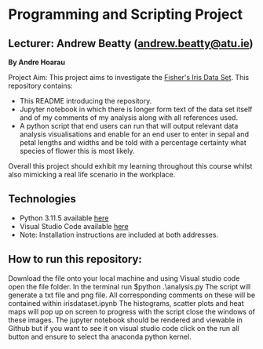 # Programming and Scripting Project
## Lecturer: Andrew Beatty (andrew.beatty@atu.ie)
**By Andre Hoarau**

Project Aim: This project aims to investigate the [Fisher's Iris Data Set](https://archive.ics.uci.edu/dataset/53/iris). 
This repository contains:
* This README introducing the repository.
* Jupyter notebook in which there is longer form text of the data set itself and of my comments of my analysis along with all references used.
* A python script that end users can run that will output relevant data analysis visualisations and enable for an end user to enter in sepal and petal lengths and widths and be told with a percentage certainty what species of flower this is most likely.

Overall this project should exhibit my learning throughout this course whilst also mimicking a real life scenario in the workplace.


## Technologies
* Python 3.11.5 available [here](https://www.anaconda.com/download)
* Visual Studio Code available [here](https://code.visualstudio.com/)
* Note: Installation instructions are included at both addresses.


## How to run this repository:
Download the file onto your local machine and using Visual studio code open the file folder.
In the terminal run $python .\analysis.py
The script will generate a txt file and png file. All corresponding comments on these will be contained within irisdataset.ipynb
The histograms, scatter plots and heat maps will pop up on screen to progress with the script close the windows of these images.
The jupyter notebook should be rendered and viewable in Github but if you want to see it on visual studio code click on the run all button and ensure to select tha anaconda python kernel. 


